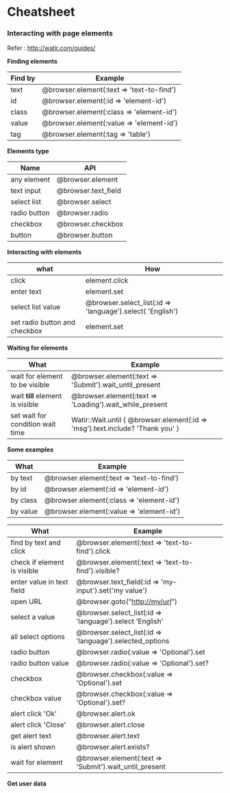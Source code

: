 # Cheatsheet

### Interacting with page elements

Refer :  <http://watir.com/guides/> 



**Finding elements**

| Find by | Example                                   |
| ------- | ----------------------------------------- |
| text    | @browser.element(:text => 'text-to-find') |
| id      | @browser.element(:id => 'element-id')     |
| class   | @browser.element(:class => 'element-id')  |
| value   | @browser.element(:value => 'element-id')  |
| tag     | @browser.element(:tag => 'table')         |



**Elements type**

| Name         | API                 |
| ------------ | ------------------- |
| any element  | @browser.element    |
| text input   | @browser.text_field |
| select list  | @browser.select     |
| radio button | @browser.radio      |
| checkbox     | @browser.checkbox   |
| button       | @browser.button     |

**Interacting with elements**

| what                          | How                                                        |
| ----------------------------- | ---------------------------------------------------------- |
| click                         | element.click                                              |
| enter text                    | element.set                                                |
| select list value             | @browser.select_list(:id => 'language').select( 'English') |
| set radio button and checkbox | element.set                                                |



**Waiting for elements**

| What                             | Example                                                      |
| -------------------------------- | ------------------------------------------------------------ |
| wait for element to be visible   | @browser.element(:text => 'Submit').wait_until_present       |
| wait **till** element is visible | @browser.element(:text => 'Loading').wait_while_present      |
| set wait for condition wait time | Watir::Wait.until { @browser.element(:id => 'msg').text.include? 'Thank you' } |



**Some examples** 

| What     | Example                                   |
| -------- | ----------------------------------------- |
| by text  | @browser.element(:text => 'text-to-find') |
| by id    | @browser.element(:id => 'element-id')     |
| by class | @browser.element(:class => 'element-id')  |
| by value | @browser.element(:value => 'element-id')  |

| What                        | Example                                                  |
| --------------------------- | -------------------------------------------------------- |
| find by text and click      | @browser.element(:text => 'text-to-find').click          |
| check if element is visible | @browser.element(:text => 'text-to-find').visible?       |
| enter value in text field   | @browser.text_field(:id => 'my-input').set('my value')   |
| open URL                    | @browser.goto("<http://my/url>")                         |
| select a value              | @browser.select_list(:id => 'language').select 'English' |
| all select options          | @browser.select_list(:id => 'language').selected_options |
| radio button                | @browser.radio(:value => 'Optional').set                 |
| radio button value          | @browser.radio(:value => 'Optional').set?                |
| checkbox                    | @browser.checkbox(:value => 'Optional').set              |
| checkbox value              | @browser.checkbox(:value => 'Optional').set?             |
| alert click 'Ok'            | @browser.alert.ok                                        |
| alert click 'Close'         | @browser.alert.close                                     |
| get alert text              | @browser.alert.text                                      |
| is alert shown              | @browser.alert.exists?                                   |
| wait for element            | @browser.element(:text => 'Submit').wait_until_present   |

**Get user data**

